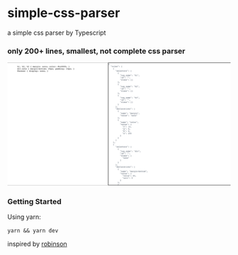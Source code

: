 # simple-css-parser
a simple css parser by Typescript

### only 200+ lines, smallest, not complete css parser

![alt demo](public/demo.png)

### Getting Started
Using yarn:
```
yarn && yarn dev
```

inspired by [robinson](https://github.com/mbrubeck/robinson/)